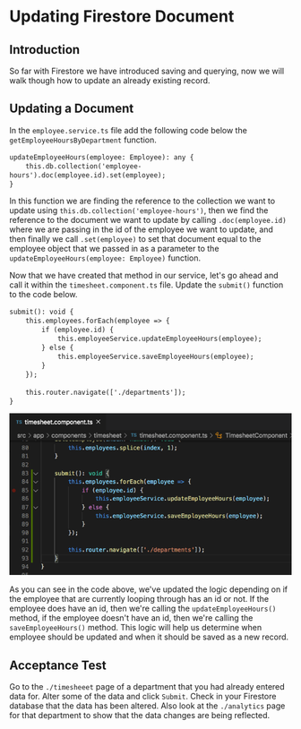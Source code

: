 # Updating Firestore Document

## Introduction

So far with Firestore we have introduced saving and querying, now we will walk though how to update an already existing record.


## Updating a Document

In the `employee.service.ts` file add the following code below the `getEmployeeHoursByDepartment` function.

```
updateEmployeeHours(employee: Employee): any {
    this.db.collection('employee-hours').doc(employee.id).set(employee);
}
```

In this function we are finding the reference to the collection we want to update using `this.db.collection('employee-hours')`, then we find the reference to the document we want to update by calling `.doc(employee.id)` where we are passing in the id of the employee we want to update, and then finally we call `.set(employee)` to set that document equal to the employee object that we passed in as a parameter to the `updateEmployeeHours(employee: Employee)` function.

Now that we have created that method in our service, let's go ahead and call it within the `timesheet.component.ts` file. Update the `submit()` function to the code below.

```
submit(): void {
    this.employees.forEach(employee => {
        if (employee.id) {
            this.employeeService.updateEmployeeHours(employee);
        } else {
            this.employeeService.saveEmployeeHours(employee);
        }
    });

    this.router.navigate(['./departments']);
}
```

![](img/submit_update.png)


As you can see in the code above, we've  updated the logic depending on if the employee that are currently looping through has an id or not. If the employee does have an id, then we're calling the `updateEmployeeHours()` method, if the employee doesn't have an id, then we're calling the `saveEmployeeHours()` method. This logic will help us determine when employee should be updated and when it should be saved as a new record.


## Acceptance Test

Go to the `./timesheeet` page of a department that you had already entered data for. Alter some of the data and click `Submit`. Check in your Firestore database that the data has been altered. Also look at the `./analytics` page for that department to show that the data changes are being reflected.